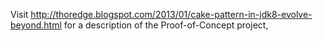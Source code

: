 Visit http://thoredge.blogspot.com/2013/01/cake-pattern-in-jdk8-evolve-beyond.html for a description of the Proof-of-Concept project,
